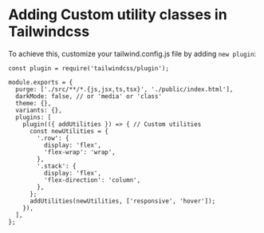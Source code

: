 # Adding Custom utility classes in Tailwindcss

To achieve this, customize your tailwind.config.js file by adding `new plugin`:

```
const plugin = require('tailwindcss/plugin');

module.exports = {
  purge: ['./src/**/*.{js,jsx,ts,tsx}', './public/index.html'],
  darkMode: false, // or 'media' or 'class'
  theme: {},
  variants: {},
  plugins: [
    plugin(({ addUtilities }) => { // Custom utilities
      const newUtilities = {
        '.row': {
          display: 'flex',
          'flex-wrap': 'wrap',
        },
        '.stack': {
          display: 'flex',
          'flex-direction': 'column',
        },
      };
      addUtilities(newUtilities, ['responsive', 'hover']);
    }),
  ],
};
```
